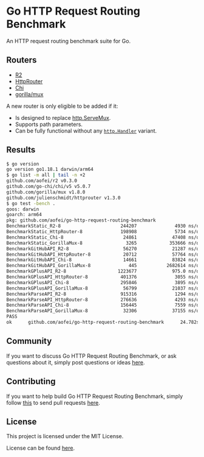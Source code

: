 # Go HTTP Request Routing Benchmark

An HTTP request routing benchmark suite for Go.

## Routers

* [R2](https://github.com/aofei/r2)
* [HttpRouter](https://github.com/julienschmidt/httprouter)
* [Chi](https://github.com/go-chi/chi)
* [gorilla/mux](https://github.com/gorilla/mux)

A new router is only eligible to be added if it:

* Is designed to replace [http.ServeMux](https://pkg.go.dev/net/http#ServeMux).
* Supports path parameters.
* Can be fully functional without any [`http.Handler`](https://pkg.go.dev/net/http#Handler) variant.

## Results

```bash
$ go version
go version go1.18.1 darwin/arm64
$ go list -m all | tail -n +2
github.com/aofei/r2 v0.3.0
github.com/go-chi/chi/v5 v5.0.7
github.com/gorilla/mux v1.8.0
github.com/julienschmidt/httprouter v1.3.0
$ go test -bench .
goos: darwin
goarch: arm64
pkg: github.com/aofei/go-http-request-routing-benchmark
BenchmarkStatic_R2-8                      244207              4930 ns/op               0 B/op          0 allocs/op
BenchmarkStatic_HttpRouter-8              198908              5734 ns/op               0 B/op          0 allocs/op
BenchmarkStatic_Chi-8                      24861             47408 ns/op           70355 B/op        471 allocs/op
BenchmarkStatic_GorillaMux-8                3265            353666 ns/op          158402 B/op       1421 allocs/op
BenchmarkGitHubAPI_R2-8                    56270             21287 ns/op            4417 B/op        184 allocs/op
BenchmarkGitHubAPI_HttpRouter-8            20712             57764 ns/op          101856 B/op        920 allocs/op
BenchmarkGitHubAPI_Chi-8                   14661             83824 ns/op           99036 B/op        663 allocs/op
BenchmarkGitHubAPI_GorillaMux-8              445           2682614 ns/op          281864 B/op       2173 allocs/op
BenchmarkGPlusAPI_R2-8                   1223677             975.0 ns/op             264 B/op         11 allocs/op
BenchmarkGPlusAPI_HttpRouter-8            401376              3055 ns/op            5832 B/op         55 allocs/op
BenchmarkGPlusAPI_Chi-8                   295846              3895 ns/op            5825 B/op         39 allocs/op
BenchmarkGPlusAPI_GorillaMux-8             56799             21037 ns/op           16533 B/op        128 allocs/op
BenchmarkParseAPI_R2-8                    915316              1294 ns/op             384 B/op         16 allocs/op
BenchmarkParseAPI_HttpRouter-8            276636              4293 ns/op            8192 B/op         80 allocs/op
BenchmarkParseAPI_Chi-8                   156445              7559 ns/op           11651 B/op         78 allocs/op
BenchmarkParseAPI_GorillaMux-8             32306             37155 ns/op           31130 B/op        250 allocs/op
PASS
ok      github.com/aofei/go-http-request-routing-benchmark      24.782s
```

## Community

If you want to discuss Go HTTP Request Routing Benchmark, or ask questions about
it, simply post questions or ideas
[here](https://github.com/aofei/go-http-request-routing-benchmark/issues).

## Contributing

If you want to help build Go HTTP Request Routing Benchmark, simply follow
[this](https://github.com/aofei/go-http-request-routing-benchmark/wiki/Contributing)
to send pull requests
[here](https://github.com/aofei/go-http-request-routing-benchmark/pulls).

## License

This project is licensed under the MIT License.

License can be found [here](LICENSE).
